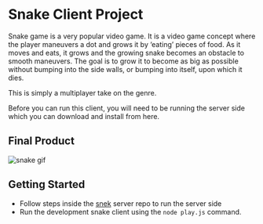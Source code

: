 # Snake Client Project

Snake game is a very popular video game. It is a video game concept where the player maneuvers a dot and grows it by ‘eating’ pieces of food. As it moves and eats, it grows and the growing snake becomes an obstacle to smooth maneuvers. The goal is to grow it to become as big as possible without bumping into the side walls, or bumping into itself, upon which it dies.

This is simply a multiplayer take on the genre.

Before you can run this client, you will need to be running the server side which you can download and install from here. 

## Final Product

![snake gif](https://github.com/carmshito/snake-client/assets/81939572/28836fc0-1d2b-4e40-9a88-84f0c988aa15)

## Getting Started

- Follow steps inside the [snek](https://github.com/taniarascia/snek) server repo to run the server side
- Run the development snake client using the `node play.js` command.